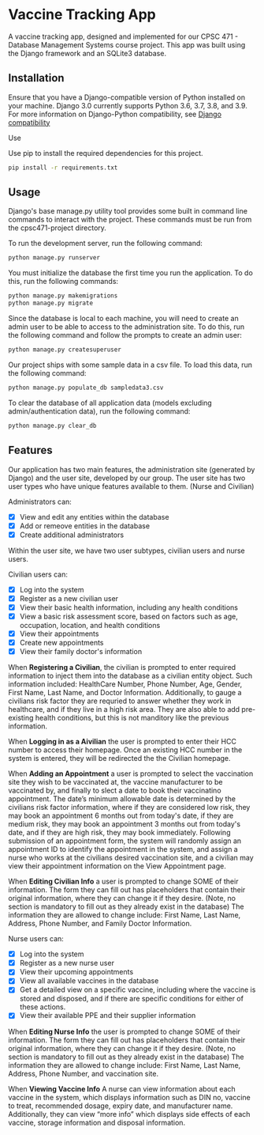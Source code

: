 # Vaccine Tracking App

A vaccine tracking app, designed and implemented for our CPSC 471 - Database Management Systems course project. This app was built using the Django framework and an SQLite3 database.

## Installation

Ensure that you have a Django-compatible version of Python installed on your machine. Django 3.0 currently supports Python 3.6, 3.7, 3.8, and 3.9. For more information on Django-Python compatibility, see [Django compatibility](https://docs.djangoproject.com/en/3.1/releases/3.0/)

Use

Use pip to install the required dependencies for this project.

```bash
pip install -r requirements.txt
```

## Usage

Django's base manage.py utility tool provides some built in command line commands to interact with the project. These commands must be run from the cpsc471-project directory.

To run the development server, run the following command:

```bash
python manage.py runserver
```

You must initialize the database the first time you run the application. To do this, run the following commands:

```bash
python manage.py makemigrations
python manage.py migrate
```

Since the database is local to each machine, you will need to create an admin user to be able to access to the administration site. To do this, run the following command and follow the prompts to create an admin user:

```bash
python manage.py createsuperuser
```

Our project ships with some sample data in a csv file. To load this data, run the following command:

```bash
python manage.py populate_db sampledata3.csv
```

To clear the database of all application data (models excluding admin/authentication data), run the following command:

```bash
python manage.py clear_db
```

## Features

Our application has two main features, the administration site (generated by Django) and the user site, developed by our group. The user site has two user types who have unique features available to them. (Nurse and Civilian) 

Administrators can:

- [x] View and edit any entities within the database
- [x] Add or remeove entities in the database
- [x] Create additional administrators

Within the user site, we have two user subtypes, civilian users and nurse users.

Civilian users can:

- [x] Log into the system
- [x] Register as a new civilian user
- [x] View their basic health information, including any health conditions
- [x] View a basic risk assessment score, based on factors such as age, occupation, location, and health conditions
- [x] View their appointments
- [x] Create new appointments
- [x] View their family doctor's information

When **Registering a Civilian**, the civilian is prompted to enter required information to inject them into the database as a civilian entity object. Such information included: HealthCare Number, Phone Number, Age, Gender, First Name, Last Name, and Doctor Information. Additionally, to gauge a civilians risk factor they are requried to answer whether they work in healthcare, and if they live in a high risk area. They are also able to add pre-existing health conditions, but this is not manditory like the previous information.  

When **Logging in as a Aivilian** the user is prompted to enter their HCC number to access their homepage. Once an existing HCC number in the system is entered, they will be redirected the the Civilian homepage. 

When **Adding an Appointment** a user is prompted to select the vaccination site they wish to be vaccinated at, the vaccine manufacturer to be vaccinated by, and finally to slect a date to book their vaccinatino appointment. The date’s minimum allowable date is determined by the civilians risk factor information, where if they are considered low risk, they may book an appointment 6 months out from today's date, if they are medium risk, they may book an appointment 3 months out from today's date, and if they are high risk, they may book immediately. Following submission of an appointment form, the system will randomly assign an appointment ID to identify the appointment in the system, and assign a nurse who works at the civilians desired vaccination site, and a civilian may view their appointment information on the View Appointment page.

When **Editing Civilian Info** a user is prompted to change SOME of their information. The form they can fill out has placeholders that contain their original information, where they can change it if they desire. (Note, no section is mandatory to fill out as they already exist in the database) The information they are allowed to change include: First Name, Last Name, Address, Phone Number, and Family Doctor Information. 

Nurse users can:

- [x] Log into the system
- [x] Register as a new nurse user
- [x] View their upcoming appointments
- [x] View all available vaccines in the database
- [x] Get a detailed view on a specific vaccine, including where the vaccine is stored and disposed, and if there are specific conditions for either of these actions.
- [x] View their available PPE and their supplier information

When **Editing Nurse Info** the user is prompted to change SOME of their information. The form they can fill out has placeholders that contain their original information, where they can change it if they desire. (Note, no section is mandatory to fill out as they already exist in the database) The information they are allowed to change include: First Name, Last Name, Address, Phone Number, and vaccination site.

When **Viewing Vaccine Info** A nurse can view information about each vaccine in the system, which displays information such as DIN no, vaccine to treat, recommended dosage, expiry date, and manufacturer name. Additionally, they can view “more info” which displays side effects of each vaccine, storage information and disposal information. 

